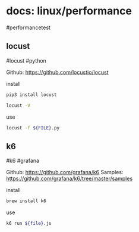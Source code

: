 # docs: linux/performance
#performancetest 

## locust
#locust #python

Github: https://github.com/locustio/locust

install
```bash
pip3 install locust

locust -V
```

use
```bash
locust -f ${FILE}.py
```

## k6
#k6 #grafana

Github: https://github.com/grafana/k6
Samples: https://github.com/grafana/k6/tree/master/samples

install
```bash
brew install k6
```

use
```bash
k6 run ${file}.js
```